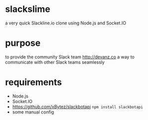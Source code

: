 # slackslime
a very quick Slackline.io clone using Node.js and Socket.IO

# purpose
to provide the community Slack team http://devanz.co a way to communicate with other Slack teams seamlessly

# requirements
- Node.js
- Socket.IO
- https://github.com/xBytez/slackbotapi `npm install slackbotapi`
- some manual config
